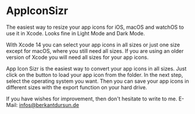 # AppIconSizr

The easiest way to resize your app icons for iOS, macOS and watchOS to use it in Xcode. Looks fine in Light Mode and Dark Mode.

With Xcode 14 you can select your app icons in all sizes or just one size except for macOS, where you still need all sizes. If you are using an older version of Xcode you will need all sizes for your app icons.

App Icon Sizr is the easiest way to convert your app icons in all sizes. Just click on the button to load your app icon from the folder. In the next step, select the operating system you want. Then you can save your app icons in different sizes with the export function on your hard drive.

If you have wishes for improvement, then don't hesitate to write to me.
E-Mail: infos@berkantdursun.de

